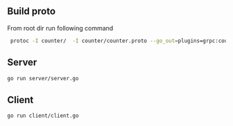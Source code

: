 ## Build proto

From root dir run following command

```bash
 protoc -I counter/  -I counter/counter.proto --go_out=plugins=grpc:counter  counter/counter.proto
```


## Server

```bash
go run server/server.go
```

## Client

```bash
go run client/client.go
```